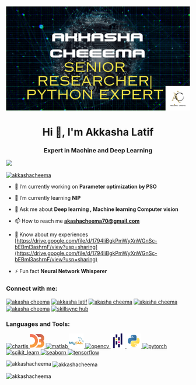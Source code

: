 ![logo](https://github.com/Akkashacheema/Akkashacheema/blob/main/Akkasha%20Cheeema.png)
<h1 align="center">Hi 👋, I'm Akkasha Latif</h1>
<h3 align="center">Expert in Machine and Deep Learning</h3>
<p align="left"> <img src="https://user-images.githubusercontent.com/59734313/157189039-c09b3e38-9f42-42c0-ab54-14f1574190a7.gif" /> </p>

<p align="left"> <a href="https://github.com/ryo-ma/github-profile-trophy"><img src="https://github-profile-trophy.vercel.app/?username=akkashacheema" alt="akkashacheema" /></a> </p>

- 🔭 I’m currently working on **Parameter optimization by PSO**

- 🌱 I’m currently learning **NlP**

- 💬 Ask me about **Deep learning , Machine learning Computer vision**

- 📫 How to reach me **akashacheema70@gmail.com**

- 📄 Know about my experiences [https://drive.google.com/file/d/1794liBgkPmWyXnWGnSc-bEBml3ashrnF/view?usp=sharing](https://drive.google.com/file/d/1794liBgkPmWyXnWGnSc-bEBml3ashrnF/view?usp=sharing)

- ⚡ Fun fact **Neural Network Whisperer**

<h3 align="left">Connect with me:</h3>
<p align="left">
<a href="https://twitter.com/akasha cheema" target="blank"><img align="center" src="https://raw.githubusercontent.com/rahuldkjain/github-profile-readme-generator/master/src/images/icons/Social/twitter.svg" alt="akasha cheema" height="30" width="40" /></a>
<a href="https://linkedin.com/in/akkasha latif" target="blank"><img align="center" src="https://raw.githubusercontent.com/rahuldkjain/github-profile-readme-generator/master/src/images/icons/Social/linked-in-alt.svg" alt="akkasha latif" height="30" width="40" /></a>
<a href="https://kaggle.com/akasha cheema" target="blank"><img align="center" src="https://raw.githubusercontent.com/rahuldkjain/github-profile-readme-generator/master/src/images/icons/Social/kaggle.svg" alt="akasha cheema" height="30" width="40" /></a>
<a href="https://fb.com/akasha cheema" target="blank"><img align="center" src="https://raw.githubusercontent.com/rahuldkjain/github-profile-readme-generator/master/src/images/icons/Social/facebook.svg" alt="akasha cheema" height="30" width="40" /></a>
<a href="https://instagram.com/akasha cheema" target="blank"><img align="center" src="https://raw.githubusercontent.com/rahuldkjain/github-profile-readme-generator/master/src/images/icons/Social/instagram.svg" alt="akasha cheema" height="30" width="40" /></a>
<a href="https://www.youtube.com/c/skillsync hub" target="blank"><img align="center" src="https://raw.githubusercontent.com/rahuldkjain/github-profile-readme-generator/master/src/images/icons/Social/youtube.svg" alt="skillsync hub" height="30" width="40" /></a>
</p>

<h3 align="left">Languages and Tools:</h3>
<p align="left"> <a href="https://www.chartjs.org" target="_blank" rel="noreferrer"> <img src="https://www.chartjs.org/media/logo-title.svg" alt="chartjs" width="40" height="40"/> </a> <a href="https://d3js.org/" target="_blank" rel="noreferrer"> <img src="https://raw.githubusercontent.com/devicons/devicon/master/icons/d3js/d3js-original.svg" alt="d3js" width="40" height="40"/> </a> <a href="https://www.mathworks.com/" target="_blank" rel="noreferrer"> <img src="https://upload.wikimedia.org/wikipedia/commons/2/21/Matlab_Logo.png" alt="matlab" width="40" height="40"/> </a> <a href="https://www.mysql.com/" target="_blank" rel="noreferrer"> <img src="https://raw.githubusercontent.com/devicons/devicon/master/icons/mysql/mysql-original-wordmark.svg" alt="mysql" width="40" height="40"/> </a> <a href="https://opencv.org/" target="_blank" rel="noreferrer"> <img src="https://www.vectorlogo.zone/logos/opencv/opencv-icon.svg" alt="opencv" width="40" height="40"/> </a> <a href="https://pandas.pydata.org/" target="_blank" rel="noreferrer"> <img src="https://raw.githubusercontent.com/devicons/devicon/2ae2a900d2f041da66e950e4d48052658d850630/icons/pandas/pandas-original.svg" alt="pandas" width="40" height="40"/> </a> <a href="https://www.python.org" target="_blank" rel="noreferrer"> <img src="https://raw.githubusercontent.com/devicons/devicon/master/icons/python/python-original.svg" alt="python" width="40" height="40"/> </a> <a href="https://pytorch.org/" target="_blank" rel="noreferrer"> <img src="https://www.vectorlogo.zone/logos/pytorch/pytorch-icon.svg" alt="pytorch" width="40" height="40"/> </a> <a href="https://scikit-learn.org/" target="_blank" rel="noreferrer"> <img src="https://upload.wikimedia.org/wikipedia/commons/0/05/Scikit_learn_logo_small.svg" alt="scikit_learn" width="40" height="40"/> </a> <a href="https://seaborn.pydata.org/" target="_blank" rel="noreferrer"> <img src="https://seaborn.pydata.org/_images/logo-mark-lightbg.svg" alt="seaborn" width="40" height="40"/> </a> <a href="https://www.tensorflow.org" target="_blank" rel="noreferrer"> <img src="https://www.vectorlogo.zone/logos/tensorflow/tensorflow-icon.svg" alt="tensorflow" width="40" height="40"/> </a> </p>

<p><img align="left" src="https://github-readme-stats.vercel.app/api/top-langs?username=akkashacheema&show_icons=true&locale=en&layout=compact" alt="akkashacheema" /></p>

<p>&nbsp;<img align="center" src="https://github-readme-stats.vercel.app/api?username=akkashacheema&show_icons=true&locale=en" alt="akkashacheema" /></p>

<p><img align="center" src="https://github-readme-streak-stats.herokuapp.com/?user=akkashacheema&" alt="akkashacheema" /></p>
